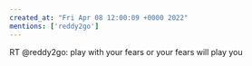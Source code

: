 ```yaml
---
created_at: "Fri Apr 08 12:00:09 +0000 2022"
mentions: ['reddy2go']
---
```


RT @reddy2go: play with your fears or your fears will play you